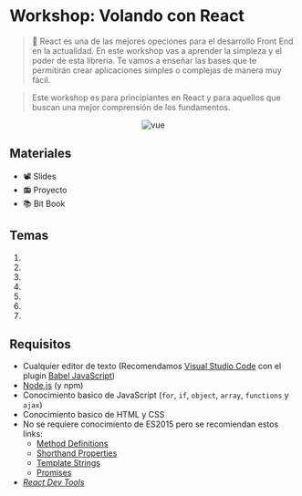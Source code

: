 # Workshop: Volando con React



> 🦅  React es una de las mejores opeciones para el desarrollo Front End en la actualidad. En este workshop vas a aprender la simpleza y el poder de esta librería. Te vamos a enseñar las bases que te permitirán crear aplicaciones simples o complejas de manera muy fácil.

> Este workshop es para principiantes en React y para aquellos que buscan una mejor comprensión de los fundamentos.


<p align="center">
 <img src="https://www.technoscore.com/images/services/react-js-icon.png" alt="vue">
</p>

## Materiales
* 📽 Slides
* 📻 Proyecto
* 📚 Bit Book

## Temas

1. 
2. 
3. 
4. 
5. 
6. 
7. 

## Requisitos

* Cualquier editor de texto (Recomendamos [Visual Studio Code](https://code.visualstudio.com/) con el plugin [Babel JavaScript](https://marketplace.visualstudio.com/items?itemName=mgmcdermott.vscode-language-babel))
* [Node.js](https://nodejs.org/en/) (y npm)
* Conocimiento basico de JavaScript (`for`, `if`, `object`, `array`, `functions` y `ajax`)
* Conocimiento basico de HTML y CSS
* No se requiere conocimiento de ES2015 pero se recomiendan estos links:
  * [Method Definitions](https://developer.mozilla.org/es/docs/Web/JavaScript/Referencia/funciónes/Method_definitions)
  * [Shorthand Properties](https://developer.mozilla.org/en/docs/Web/JavaScript/Reference/Operators/Object_initializer)
  * [Template Strings](https://developer.mozilla.org/es/docs/Web/JavaScript/Referencia/template_strings)
  * [Promises](https://developer.mozilla.org/es/docs/Web/JavaScript/Referencia/Objetos_globales/Promise)
* *[React Dev Tools](https://chrome.google.com/webstore/detail/react-developer-tools/fmkadmapgofadopljbjfkapdkoienihi)*
